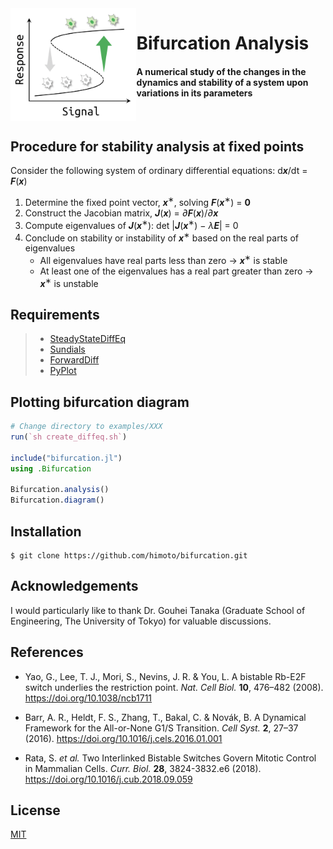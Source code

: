 <img align="left" src=misc/bifurcation.png height="180">

# Bifurcation Analysis

#### A numerical study of the changes in the dynamics and stability of a system upon variations in its parameters

<br>

## Procedure for stability analysis at fixed points
Consider the following system of ordinary differential equations: d***x***/dt = ***F***(***x***)
1. Determine the fixed point vector, ***x***<sup>∗</sup>, solving ***F***(***x***<sup>∗</sup>) = **0**
1. Construct the Jacobian matrix, __*J*__(***x***) = *∂*__*F*__(***x***)/*∂*__*x*__
1. Compute eigenvalues of __*J*__(***x***<sup>∗</sup>): det |__*J*__(***x***<sup>∗</sup>) − *λ*__*E*__| = 0
1. Conclude on stability or instability of ***x***<sup>∗</sup> based on the real parts of eigenvalues
    - All eigenvalues have real parts less than zero → ***x***<sup>∗</sup> is stable
    - At least one of the eigenvalues has a real part greater than zero
→ ***x***<sup>∗</sup> is unstable

## Requirements
> - [SteadyStateDiffEq](https://github.com/JuliaDiffEq/SteadyStateDiffEq.jl)
> - [Sundials](https://github.com/JuliaDiffEq/Sundials.jl)
> - [ForwardDiff](https://github.com/JuliaDiff/ForwardDiff.jl)
> - [PyPlot](https://github.com/JuliaPy/PyPlot.jl)

## Plotting bifurcation diagram
```julia
# Change directory to examples/XXX
run(`sh create_diffeq.sh`)

include("bifurcation.jl")
using .Bifurcation

Bifurcation.analysis()
Bifurcation.diagram()
```

## Installation
    $ git clone https://github.com/himoto/bifurcation.git

## Acknowledgements
I would particularly like to thank Dr. Gouhei Tanaka (Graduate School of Engineering, The University of Tokyo) for valuable discussions.

## References
- Yao, G., Lee, T. J., Mori, S., Nevins, J. R. & You, L. A bistable Rb-E2F switch underlies the restriction point. *Nat. Cell Biol.* **10**, 476–482 (2008). https://doi.org/10.1038/ncb1711

- Barr, A. R., Heldt, F. S., Zhang, T., Bakal, C. & Novák, B. A Dynamical Framework for the All-or-None G1/S Transition. *Cell Syst.* **2**, 27–37 (2016). https://doi.org/10.1016/j.cels.2016.01.001

- Rata, S. *et al.* Two Interlinked Bistable Switches Govern Mitotic Control in Mammalian Cells. *Curr. Biol.* **28**, 3824-3832.e6 (2018). https://doi.org/10.1016/j.cub.2018.09.059

## License
[MIT](/LICENSE)
